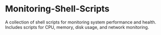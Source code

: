 # Monitoring-Shell-Scripts
A collection of shell scripts for monitoring system performance and health. Includes scripts for CPU, memory, disk usage, and network monitoring.
